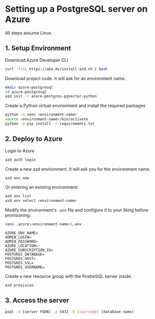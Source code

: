 # Setting up a PostgreSQL server on Azure

All steps assume Linux.

## 1. Setup Environment

Download Azure Developer CLI
```bash
curl -fsSL https://aka.ms/install-azd.sh | bash
```

Download project code. It will ask for an environment name.
```bash
mkdir azure-postgresql
cd azure-postgresql
azd init -t azure-postgres-pgvector-python
```

Create a Python virtual environment and install the required packages
```bash
python -m venv <environment-name>
source <environment-name>/bin/activate
python -m pip install -r requirements.txt
```

## 2. Deploy to Azure

Login to Azure
```bash
azd auth login
```

Create a new azd environment. It will ask you for the environment name.
```bash
azd env new
```

Or entering an existing environment:
```bash
azd env list
azd env select <environment-name>
```

Modify the environment's `.env` file and configure it to your liking before provisioning.
```bash
nano .azure\<environment-name>\.env
```

```
AZURE_ENV_NAME=
ADMIN_LOGIN=
ADMIN_PASSWORD=
AZURE_LOCATION=
AZURE_SUBSCRIPTION_ID=
POSTGRES_DATABASE=
POSTGRES_HOST=
POSTGRES_SSL=
POSTGRES_USERNAME=
```

Create a new resource group with the PostreSQL server inside. 
```bash
azd provision
```

## 3. Access the server
```bash
psql -h [server FQDN] -p 5432 -U [username] [database name]
```














